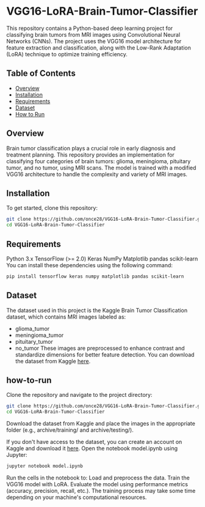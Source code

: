 # VGG16-LoRA-Brain-Tumor-Classifier

This repository contains a Python-based deep learning project for classifying brain tumors from MRI images using Convolutional Neural Networks (CNNs). The project uses the VGG16 model architecture for feature extraction and classification, along with the Low-Rank Adaptation (LoRA) technique to optimize training efficiency.

## Table of Contents

- [Overview](#overview)
- [Installation](#installation)
- [Requirements](#requirements)
- [Dataset](#dataset)
- [How to Run](#how-to-run)

## Overview

Brain tumor classification plays a crucial role in early diagnosis and treatment planning. This repository provides an implementation for classifying four categories of brain tumors: glioma, meningioma, pituitary tumor, and no tumor, using MRI scans. The model is trained with a modified VGG16 architecture to handle the complexity and variety of MRI images.

## Installation

To get started, clone this repository:

```bash
git clone https://github.com/once28/VGG16-LoRA-Brain-Tumor-Classifier.git
cd VGG16-LoRA-Brain-Tumor-Classifier
```

## Requirements
Python 3.x
TensorFlow (>= 2.0)
Keras
NumPy
Matplotlib
pandas
scikit-learn
You can install these dependencies using the following command:

```bash
pip install tensorflow keras numpy matplotlib pandas scikit-learn
```

## Dataset
The dataset used in this project is the Kaggle Brain Tumor Classification dataset, which contains MRI images labeled as:

- glioma_tumor
- meningioma_tumor
- pituitary_tumor
- no_tumor
These images are preprocessed to enhance contrast and standardize dimensions for better feature detection. You can download the dataset from Kaggle [here](https://www.kaggle.com/datasets/sartajbhuvaji/brain-tumor-classification-mri).

## how-to-run
Clone the repository and navigate to the project directory:
```bash
git clone https://github.com/once28/VGG16-LoRA-Brain-Tumor-Classifier.git
cd VGG16-LoRA-Brain-Tumor-Classifier
```
Download the dataset from Kaggle and place the images in the appropriate folder (e.g., archive/training/ and archive/testing/).

If you don't have access to the dataset, you can create an account on Kaggle and download it [here](https://www.kaggle.com/datasets/sartajbhuvaji/brain-tumor-classification-mri).
Open the notebook model.ipynb using Jupyter:

```bash
jupyter notebook model.ipynb 
```

Run the cells in the notebook to:
Load and preprocess the data.
Train the VGG16 model with LoRA.
Evaluate the model using performance metrics (accuracy, precision, recall, etc.).
The training process may take some time depending on your machine's computational resources.
